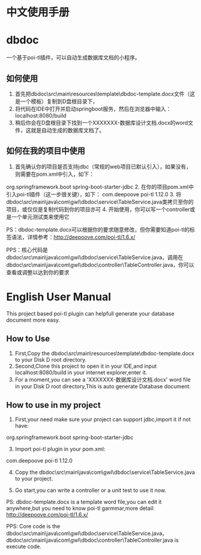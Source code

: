 # 中文使用手册
# dbdoc
一个基于poi-tl插件，可以自动生成数据库文档的小程序。


## 如何使用
1. 首先把dbdoc\src\main\resources\template\dbdoc-template.docx文件（这是一个模板）复制到D盘根目录下，
2. 将代码在IDE中打开并启动springboot服务，然后在浏览器中输入：localhost:8080/build
3. 稍后你会在D盘根目录下找到一个XXXXXXX-数据库设计文档.docx的word文件，这就是自动生成的数据库文档了。

## 如何在我的项目中使用
1. 首先确认你的项目是否支持jdbc（常规的web项目已默认引入），如果没有，则需要在pom.xml中引入，如下：
<dependency>
            <groupId>org.springframework.boot</groupId>
            <artifactId>spring-boot-starter-jdbc</artifactId>
        </dependency>
2. 在你的项目pom.xml中引入poi-tl插件（这一步很关键），如下：
<dependency>
            <groupId>com.deepoove</groupId>
            <artifactId>poi-tl</artifactId>
            <version>1.12.0</version>
        </dependency>
3. 将dbdoc\src\main\java\com\gwl\dbdoc\service\TableService.java类拷贝至你的项目，或仅仅是复制代码到你的项目亦可
4. 开始使用，你可以写一个controller或是一个单元测试类来使用它

PS：dbdoc-template.docx可以根据你的要求随意修改，但你需要知道poi-tl的标签语法，详情参考：http://deepoove.com/poi-tl/1.6.x/

PPS：核心代码是dbdoc\src\main\java\com\gwl\dbdoc\service\TableService.java，调用在dbdoc\src\main\java\com\gwl\dbdoc\controller\TableController.java，你可以查看或调整以达到你的要求

# English User Manual
This project based poi-tl plugin can helpfull generate your database document more easy.

## How to Use
1. First,Copy the dbdoc\src\main\resources\template\dbdoc-template.docx to your Disk D root directory.
2. Second,Clone this project to open it in your IDE,and input localhost:8080/build in your internet explorer,enter it.
3. For a moment,you can see a 'XXXXXXX-数据库设计文档.docx' word file in your Disk D root directory,This is auto generate Database document.

## How to use in my project
1. First,your need make sure your project can support jdbc,import it if not have:
<dependency>
            <groupId>org.springframework.boot</groupId>
            <artifactId>spring-boot-starter-jdbc</artifactId>
        </dependency>
        
3. Import poi-tl plugin in your pom.xml:
<dependency>
            <groupId>com.deepoove</groupId>
            <artifactId>poi-tl</artifactId>
            <version>1.12.0</version>
        </dependency>
        
4. Copy the dbdoc\src\main\java\com\gwl\dbdoc\service\TableService.java to your project.

5. Go start,you can write a controller or a unit test to use it now.

PS: dbdoc-template.docx is a template word file,you can edit it anywhere,but you need to know poi-tl garmmar,more detail: http://deepoove.com/poi-tl/1.6.x/

PPS: Core code is the dbdoc\src\main\java\com\gwl\dbdoc\service\TableService.java，dbdoc\src\main\java\com\gwl\dbdoc\controller\TableController.java is execute code.
